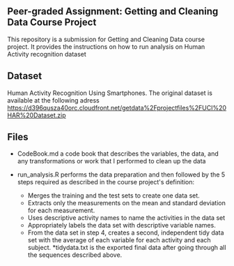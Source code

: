 ## Peer-graded Assignment: Getting and Cleaning Data Course Project
This repository is a submission for Getting and Cleaning Data course project. It provides the instructions on how to run analysis on Human Activity recognition dataset


## Dataset
Human Activity Recognition Using Smartphones.
The original dataset is available at the following adress
https://d396qusza40orc.cloudfront.net/getdata%2Fprojectfiles%2FUCI%20HAR%20Dataset.zip


## Files
* CodeBook.md a code book that describes the variables, the data, and any transformations or work that I performed to clean up the data

* run_analysis.R performs the data preparation and then followed by the 5 steps required as described in the course project's definition:
    * Merges the training and the test sets to create one data set.
    * Extracts only the measurements on the mean and standard deviation for each measurement.
    * Uses descriptive activity names to name the activities in the data set
    * Appropriately labels the data set with descriptive variable names.
    * From the data set in step 4, creates a second, independent tidy data set with the average  of each variable for each activity and each subject.
*tidydata.txt is the exported final data after going through all the sequences described above.